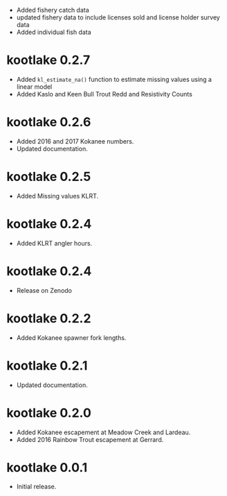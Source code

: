 - Added fishery catch data
- updated fishery data to include licenses sold and license holder survey data
- Added individual fish data

# kootlake 0.2.7

- Added `kl_estimate_na()` function to estimate missing values using a linear model
- Added Kaslo and Keen Bull Trout Redd and Resistivity Counts

# kootlake 0.2.6

- Added 2016 and 2017 Kokanee numbers.
- Updated documentation.

# kootlake 0.2.5

- Added Missing values KLRT.

# kootlake 0.2.4

- Added KLRT angler hours.

# kootlake 0.2.4

- Release on Zenodo

# kootlake 0.2.2

- Added Kokanee spawner fork lengths.

# kootlake 0.2.1

- Updated documentation.

# kootlake 0.2.0

- Added Kokanee escapement at Meadow Creek and Lardeau.
- Added 2016 Rainbow Trout escapement at Gerrard.

# kootlake 0.0.1

- Initial release.
